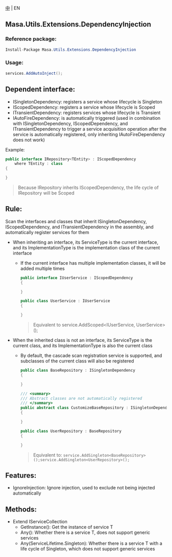 [中](README.zh-CN.md) | EN

## Masa.Utils.Extensions.DependencyInjection

### Reference package:

````c#
Install-Package Masa.Utils.Extensions.DependencyInjection
````
### Usage:

````C#
services.AddAutoInject();
````

## Dependent interface:

* ISingletonDependency: registers a service whose lifecycle is Singleton
* IScopedDependency: registers a service whose lifecycle is Scoped
* ITransientDependency: registers services whose lifecycle is Transient
* IAutoFireDependency: is automatically triggered (used in combination with ISingletonDependency, IScopedDependency, and ITransientDependency to trigger a service acquisition operation after the service is automatically registered, only inheriting IAutoFireDependency does not work)

Example:

````c#
public interface IRepository<TEntity> : IScopedDependency
    where TEntity : class
{

}
````

> Because IRepository<TEntity> inherits IScopedDependency, the life cycle of IRepository<TEntity> will be Scoped

## Rule:

Scan the interfaces and classes that inherit ISingletonDependency, IScopedDependency, and ITransientDependency in the assembly, and automatically register services for them

* When inheriting an interface, its ServiceType is the current interface, and its ImplementationType is the implementation class of the current interface
   * If the current interface has multiple implementation classes, it will be added multiple times

     ```` C#
     public interface IUserService : IScopedDependency
     {

     }

     public class UserService : IUserService
     {

     }
     ````
     > Equivalent to service.AddScoped<IUserService, UserService>();

* When the inherited class is not an interface, its ServiceType is the current class, and its ImplementationType is also the current class
   * By default, the cascade scan registration service is supported, and subclasses of the current class will also be registered

     ```` C#
     public class BaseRepository : ISingletonDependency
     {

     }

     /// <summary>
     /// Abstract classes are not automatically registered
     /// </summary>
     public abstract class CustomizeBaseRepository : ISingletonDependency
     {

     }

     public class UserRepository : BaseRepository
     {

     }
     ````

     > Equivalent to: `service.AddSingleton<BaseRepository>();service.AddSingleton<UserRepository>();`

## Features:

* IgnoreInjection: Ignore injection, used to exclude not being injected automatically

## Methods:

* Extend IServiceCollection
    * GetInstance<T>(): Get the instance of service T
    * Any<T>(): Whether there is a service T, does not support generic services
    * Any<T>(ServiceLifetime.Singleton): Whether there is a service T with a life cycle of Singleton, which does not support generic services